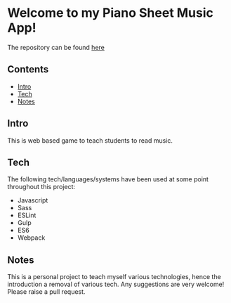 # Welcome to my Piano Sheet Music App!

The repository can be found [here](https://github.com/C0deJack/pianoApp)

## Contents
- [Intro](#Intro)
- [Tech](#Tech)
- [Notes](#Notes)

## Intro
This is web based game to teach students to read music.

## Tech
The following tech/languages/systems have been used at some point throughout this project:
- Javascript
- Sass
- ESLint
- Gulp
- ES6
- Webpack


## Notes 
This is a personal project to teach myself various technologies, hence the introduction a removal of various tech. Any suggestions are very welcome! Please raise a pull request. 
